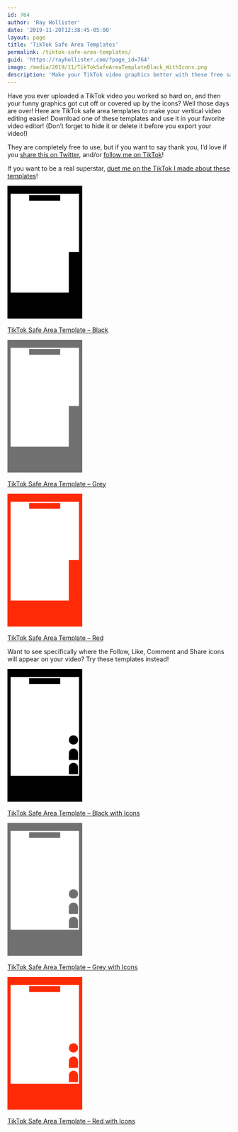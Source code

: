 ```yaml
---
id: 764
author: 'Ray Hollister'
date: '2019-11-20T12:38:45-05:00'
layout: page
title: 'TikTok Safe Area Templates'
permalink: /tiktok-safe-area-templates/
guid: 'https://rayhollister.com/?page_id=764'
image: /media/2019/11/TikTokSafeAreaTemplateBlack_WithIcons.png
description: 'Make your TikTok video graphics better with these free safe area templates!'
---
```

Have you ever uploaded a TikTok video you worked so hard on, and then your funny graphics got cut off or covered up by the icons? Well those days are over! Here are TikTok safe area templates to make your vertical video editing easier! Download one of these templates and use it in your favorite video editor! (Don’t forget to hide it or delete it before you export your video!)

They are completely free to use, but if you want to say thank you, I’d love if you [share this on Twitter](https://twitter.com/intent/tweet?text=Make%20your%20TikTok%20video%20graphics%20better%20with%20these%20free%20safe%20area%20templates!%20https://rayhollister.com/tiktok-safe-area-templates), and/or [follow me on TikTok](http://tiktok.com/@rayhollister)!

If you want to be a real superstar, [duet me on the TikTok I made about these templates](https://www.tiktok.com/@rayhollister3/video/6761540483262041350)!

[![](/media/2019/11/TikTokSafeAreaTemplateBlack-169x300.png)](/media/2019/11/TikTokSafeAreaTemplateBlack.png)

[TikTok Safe Area Template – Black](/media/2019/11/TikTokSafeAreaTemplateBlack.png)

[![](/media/2019/11/TikTokSafeAreaTemplateGrey-169x300.png)](/media/2019/11/TikTokSafeAreaTemplateGrey.png)

[TikTok Safe Area Template – Grey](/media/2019/11/TikTokSafeAreaTemplateGrey.png)

[![](/media/2019/11/TikTokSafeAreaTemplateRed-169x300.png)](/media/2019/11/TikTokSafeAreaTemplateRed.png)

[TikTok Safe Area Template – Red](/media/2019/11/TikTokSafeAreaTemplateRed.png)

Want to see specifically where the Follow, Like, Comment and Share icons will appear on your video? Try these templates instead!

[![](/media/2019/11/TikTokSafeAreaTemplateBlack_WithIcons-169x300.png)](/media/2019/11/TikTokSafeAreaTemplateBlack_WithIcons.png)

[TikTok Safe Area Template – Black with Icons](/media/2019/11/TikTokSafeAreaTemplateBlack_WithIcons.png)

[![](/media/2019/11/TikTokSafeAreaTemplateGrey_WithIcons-169x300.png)](/media/2019/11/TikTokSafeAreaTemplateGrey_WithIcons.png)

[TikTok Safe Area Template – Grey with Icons](/media/2019/11/TikTokSafeAreaTemplateGrey_WithIcons.png)

[![](/media/2019/11/TikTokSafeAreaTemplateRed_WithIcons-169x300.png)](/media/2019/11/TikTokSafeAreaTemplateRed_WithIcons.png)

[TikTok Safe Area Template – Red with Icons](/media/2019/11/TikTokSafeAreaTemplateRed_WithIcons.png)